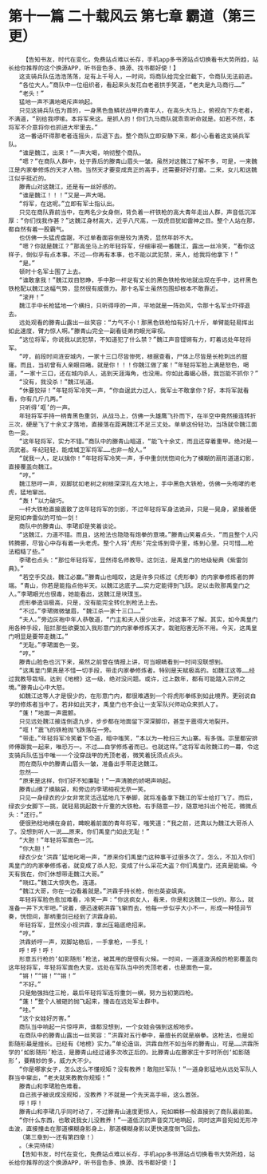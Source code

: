 # 第十一篇 二十载风云 第七章 霸道（第三更）
        【告知书友，时代在变化，免费站点难以长存，手机app多书源站点切换看书大势所趋，站长给你推荐的这个换源APP，听书音色多、换源、找书都好使！】
       这支骑兵队伍浩浩荡荡，足有上千号人，一时间，将商队给完全拦截下，令商队无法前进。
       “各位大人。”商队中一位组织者，看起来头发花白老者拱手笑道，“老夫是九马商行……”
       “老头！”
       猛地一声不满地喝斥声响起。
       只见这骑兵队伍为首的，一身黑色鱼鳞状战甲的青年人，在高头大马上，俯视向下方老者，不满道，“别给我啰嗦。本将军来这。是抓人的！你们九马商队就乖乖听命就是。如若不然，本将军不介意将你也抓进大牢里去。”
       这一番话吓得那老者连摇头，后退下去。整个商队立即安静下来，都小心看着这支骑兵军队。
       “谁是魏江，出来！”一声大喝，响彻整个商队。
       “嗯？”在商队人群中，处于靠后的滕青山眉头一皱。虽然对这魏江了解不多，可是，一来魏江是内家拳修炼的天才人物。当然天才要变成真正的高手，还需要好好打磨。二来，女儿和这魏江似乎挺近的。
       滕青山对这魏江，还是有一丝好感的。
       “谁是魏江！！！”又是一声大喝。
       “将军，在这呢。”立即有军士指认出。
       只见在商队靠前当中，在两名少女身侧，背负着一杆铁枪的高大青年走出人群，声音低沉浑厚：“你们找我作甚？”这魏江身材高大，近乎八尺高，一双虎目犹如雷神之目。整个人站在那，都自然有着一股霸气。
       也仿佛一头猛虎盘踞，不过单看面容倒是较为清秀，显然年龄不大。
       “嗯？你就是魏江？”那高坐马上的年轻将军，仔细审视一番魏江，露出一丝冷笑，“看你这样子，倒似乎有点本事。不过——你再有本事，也不能以武犯禁，来人，给我将他拿下！”
       “是。”
       顿时十名军士围了上去。
       “谁敢拿我！”魏江双目怒睁，手中那一杆足有丈长的黑色铁枪攸地就出现在手中，这杆黑色铁枪配以魏江这幅气势，显然很有威慑力。那十名军士虽然包围却根本不敢靠近。
       “滚开！”
       魏江手中长枪猛地一个横扫，只听得呼的一声，平地就是一阵劲风，令那十名军士吓得退去。
       远处观看的滕青山露出一丝笑容：“力气不小！那黑色铁枪怕有好几十斤，单臂能轻易挥出如此速度，臂力惊人啊。”滕青山完全一副看徒弟的眼光审视。
       “这位将军，你说我以武犯禁，不知道犯了什么禁？”魏江声音铿锵有力，盯着远处年轻将军。
       “哼，前段时间涟安城内，一家十三口尽皆惨死，根据查看，尸体上尽皆是长枪刺出的窟窿。而且，当初曾有人亲眼目睹。就是你！！！你魏江做了案！”年轻将军脸上满是怒色，喝道，“一家十三口，还在城内杀人，逃到天涯海角，也没用。你如此毒蝎心肠，我岂能不抓你？”
       “没有，我没杀！”魏江吼道。
       “休要狡辩！”年轻将军冷笑一声，“你自逞武力过人，我军士不敢拿你？好，本将军就看看，你有几斤几两。”
       只听得‘哐’的一声。
       年轻将军手持一柄青黑色重剑，从战马上，仿佛一头雄鹰飞扑而下，在半空中竟然接连转折三次，硬是飞了十余丈才落地，直接落在距离魏江不足三丈处。单单这份轻功，当场就令魏江面色一变。
       “这年轻将军，实力不错。”商队中的滕青山暗道，“能飞十余丈，而且还穿着重甲。绝对是一流武者。年纪轻轻，能成城卫军将军……也非一般人。”
       “就我一人，足以擒你！”年轻将军冷笑一声，手中重剑恍惚间化为了模糊的扇形道道幻影，直接覆盖向魏江。
       “哼。”
       魏江怒哼一声，双脚犹如老树之树根深深扎在大地上，手中黑色大铁枪，仿佛一头咆哮的老虎，猛地窜出。
       “轰！”以力破巧。
       一杆大铁枪直接震散了这年轻将军的剑影，不过年轻将军身法诡异，只是一晃身，紧接着便是宛如奔雷似的可怕一剑！
       商队中的滕青山、李珺却是笑着谈论。
       “这魏江，力道不错。而且，这枪法也隐隐有炮拳的意境。”滕青山笑着点头，“而且整个人闪转腾挪，尽皆心中存有着一头老虎。整个人将‘虎形’完全练到骨子里，练到心里。只可惜……枪法粗糙了些。”
       李珺也点头：“那位年轻将军，显然得名师教导。这剑法，是禹皇门的地级秘典《紫雷剑典》。”
       “若空手交战，魏江必赢。”滕青山也暗叹，这是许多只练过《虎形拳》的内家拳修炼者的弊端。“青山，你若是能指点他半天。以魏江这底子……实力定能得到飞跃。足以击败那禹皇门之人。”李珺眼光也很毒，她能看出，这魏江是块璞玉。
       虎形拳造诣极高，只是，没有能完全转化到枪法上去。
       “不过。”李珺微微皱眉，“魏江杀一家十三口……”
       “夫人。”旁边灰袍中年人恭敬道，“门主和夫人很少出来，对这事不了解。其实，如今禹皇门用各种手段，阻拦那些欲要加入我形意门的内家拳修炼天才。栽赃陷害无所不用。今天，这禹皇门明显是要带走魏江。”
       “无耻。”李珺面色一变。
       “哼。”
       滕青山脸色也沉下来，虽然之前曾在情报上讲，可当眼睛看到一时间没联想到。
       “这禹皇门果真是不惜一切手段，带走内家拳修炼者。特别是天赋极高的。如魏江这等……经过我教导栽培。达到《地榜》这一级，绝对没问题。或许，过上数年，都有可能踏入宗师之境。”滕青山心中大怒。
       如魏江这等人才是很少的，在形意门内，都很难遇到一个将虎形拳练到如此境界。更别说自学的修炼者当中了。若非如此天才，禹皇门也不会让一支军队兴师动众来抓人了。
       “蓬！”地面一声震颤。
       只见远处魏江接连倒退九步，步步都在地面留下深深脚印，甚至于震得大地裂开。
       “哐！”震飞的铁枪抛飞跌落在一旁。
       “带走。”年轻将军冷笑着下令道，暗中嗤笑，“本以为一枪扫三大山寨。有多强。宗里都安排师傅跟我一起来，唯恐万一。不过……自学修炼者而已。也就这样。”这将军击败魏江的一幕，令这支骑兵队伍当中唯一一个没穿战甲的秃顶老者，微笑着抚须点点头。
       而在商队中的滕青山眉头一皱，准备出手带走这魏江。
       忽然——
       “原来是这样，你们好不知廉耻！”一声清脆的娇喝声响起。
       滕青山摸了摸脑袋，和旁边的李珺相视无奈一笑。
       只见一身绿衣的少女非常灵活迅猛地几下拳脚，就将准备拿下魏江的军士给打飞了。而后，绿衣少女脚下一挑，就轻易挑起数十斤重的大铁枪。右手随意一抄，随意地抖出个枪花，微微点头：“还行。”
       便很熟稔地横在身前，睥睨着前面的青年将军，嗤笑道：“我之前，还真以为魏江大哥杀人了。没想到听人一说……原来，你们禹皇门如此无耻！”
       “大胆！”年轻将军面色一沉。
       “你大胆！”
       绿衣少女‘洪霖’猛地叱喝一声，“原来你们禹皇门这种事干过很多次了。怎么，不加入你们禹皇门的内家拳修炼者。就变成了杀人犯，变成了什么采花大盗？你们禹皇门，还真是能编。今天有我在，你们休想带走魏江大哥。”
       “晓红。”魏江大惊失色，连道。
       “魏江大哥，你在一边看着就是。”洪霖手持长枪，倒也英姿飒爽。
       年轻将军脸色愈加难看，冷笑一声：“你这疯女人，看来，你是和这魏江一伙的。那么，就准备一并下大牢吧。”说着，便迅速朝洪霖飞窜而去，他每一步似乎大小不一，形成一种怪异节奏，恍惚间，那柄重剑已经到了洪霖身前。
       年轻将军，显然没小视洪霖，拿出压箱底绝招来。
       “哼。”
       洪霖娇哼一声，双脚站稳后，一手拿枪，一手扎！
       呼！呼！呼！
       形意五行枪的‘如影随形’枪法，被其用的是很有火候。一时间，一道道漩涡般的枪影覆盖向这年轻将军，年轻将军面色大变。远处在军队当中的秃顶老者，也是面色一变。
       “锵！”“锵！”“锵！”
       “不好。”
       只是勉强挡住三枪，最后年轻将军连将重剑一横，努力当初第四枪。
       “蓬！”整个人被砸的抛飞起来，撞击在远处军士群中。
       “哇。”
       “这个女娃好厉害。”
       商队当中响起一片惊呼声，谁都没想到，一个女娃会强到这般地步。
       在商队中的滕青山露出一丝笑容：“洪霖对五行拳中，最擅长的就是崩拳。这枪法，也是如影随形最是擅长。已经有《地榜》实力。”单论造诣，洪霖自然不如当年的滕青山，可是……洪霖所学的‘如影随形’枪法，是滕青山经过诸多次改正后的。比滕青山在滕家庄十岁时所创‘如影随形’，要精妙的多，威力大不少。
       “你是哪家女子，怎么这么不懂规矩？没有教养！敢阻拦军队！”一道身影猛地从远处军队人群当中窜出，“老夫就来教教你规矩！”
       滕青山和李珺脸色难看。
       自己孩子被说成没规矩，没教养？不就是一个先天高手嘛，这么嚣张。
       呼！呼！
       滕青山和李珺几乎同时动了，不过滕青山速度更惊人，宛如瞬移一般直接到了商队最前面。
       “你什么东西，也敢说我女儿没教养！”一道低沉的声音突兀地响起，同时这声音宛如无形冲击波，直接撞击在那道模糊身影身上，那道模糊身影以更快速度倒飞回去。
       （第三章到~~还有第四章！）
       。（未完待续）
       【告知书友，时代在变化，免费站点难以长存，手机app多书源站点切换看书大势所趋，站长给你推荐的这个换源APP，听书音色多、换源、找书都好使！】